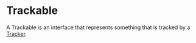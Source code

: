 # Trackable

A Trackable is an interface that represents something that is tracked by a [Tracker](tracker.md).